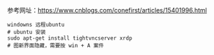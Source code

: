 参考网址：https://www.cnblogs.com/conefirst/articles/15401996.html

```shell
windowns 远程ubuntu
# ubuntu 安装
sudo apt-get install tightvncserver xrdp
# 图新界面隐藏，需要按 win + A 案件
```
